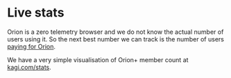# Live stats

Orion is a zero telemetry browser and we do not know the actual number of users using it. So the next best number we can track is the number of users [paying for Orion](https://kagi.com/orion/orionplus.html).

We have a very simple visualisation of Orion+ member count at [kagi.com/stats](https://kagi.com/stats?stat=orion).

